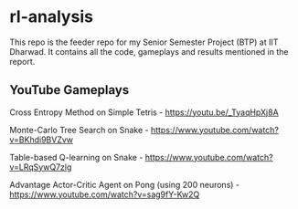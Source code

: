 # rl-analysis
This repo is the feeder repo for my Senior Semester Project (BTP) at IIT Dharwad. It contains all the code, gameplays and results mentioned in the report.

## YouTube Gameplays
Cross Entropy Method on Simple Tetris - https://youtu.be/_TyaqHpXj8A

Monte-Carlo Tree Search on Snake - https://www.youtube.com/watch?v=BKhdi9BVZvw

Table-based Q-learning on Snake - https://www.youtube.com/watch?v=LRqSywQ7zlg

Advantage Actor-Critic Agent on Pong (using 200 neurons) - https://www.youtube.com/watch?v=sag9fY-Kw2Q
